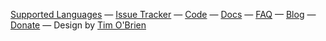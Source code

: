 [Supported Languages](https://coala.io/languages)
&mdash;
[Issue Tracker](http://bugs.coala-analyzer.org/)
&mdash;
[Code](https://github.com/coala/coala)
&mdash;
[Docs](http://docs.coala.io/)
&mdash;
[FAQ](https://github.com/coala/coala/wiki/FAQ)
&mdash;
[Blog](http://blog.coala.io/)
&mdash;
[Donate](http://donate.coala-analyzer.org)
&mdash;
Design by [Tim O'Brien](http://t413.com/)
